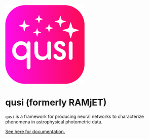 <img src="https://raw.githubusercontent.com/golmschenk/qusi/main/docs/qusi_logo.svg" width="250"/>

# qusi (formerly RAMjET)

`qusi` is a framework for producing neural networks to characterize phenomena in astrophysical photometric data.

[See here for documentation.](https://qusi.readthedocs.io/en/latest/)
